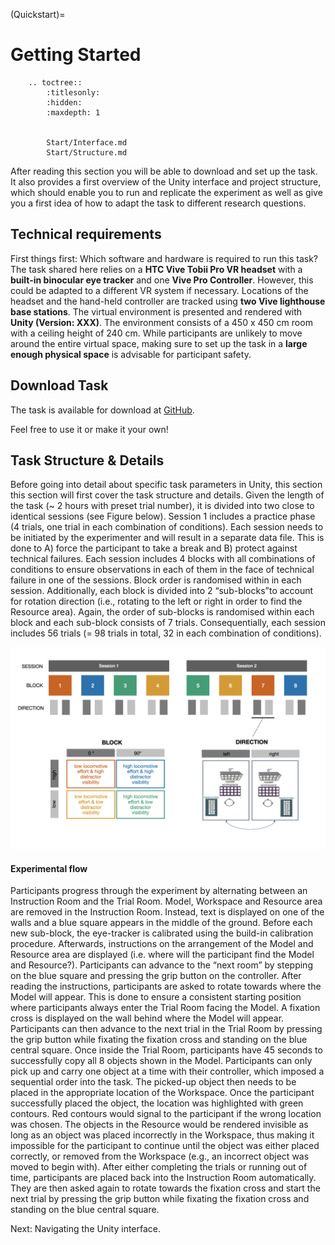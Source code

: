 (Quickstart)=

# Getting Started


```{eval-rst}
    .. toctree::
        :titlesonly:
        :hidden:
        :maxdepth: 1 
        
    
        Start/Interface.md
        Start/Structure.md

```

After reading this section you will be able to download and set up the task. It also provides a first overview of the Unity interface and project structure, which should enable you to run and replicate the experiment as well as give you a first idea of how to adapt the task to different research questions. 

## Technical requirements
First things first: Which software and hardware is required to run this task? 
The task shared here relies on a **HTC Vive Tobii Pro VR headset** with a **built-in binocular eye tracker** and one **Vive Pro Controller**.  However, this could be adapted to a different VR system if necessary. Locations of the headset and the hand-held controller are tracked using **two Vive lighthouse base stations**. The virtual environment is presented and rendered with **Unity (Version: XXX)**. The environment consists of a 450 x 450 cm room with a ceiling height of 240 cm. While participants are unlikely to move around the entire virtual space, making sure to set up the task in a **large enough physical space** is advisable for participant safety.


## Download Task
The task is available for download at [GitHub](https://github.com/DejanDraschkow/ObjectCopyingVRTask).  

Feel free to use it or make it your own!

## Task Structure & Details

Before going into detail about specific task parameters in Unity, this section this section will first cover the task structure and details. 
Given the length of the task (~ 2 hours with preset trial number), it is divided into two close to identical sessions (see Figure below). Session 1 includes a practice phase (4 trials, one trial in each combination of conditions). Each session needs to be initiated by the experimenter and will result in a separate data file. This is done to A) force the participant to take a break and B) protect against technical failures. Each session includes 4 blocks with all combinations of conditions to ensure observations in each of them in the face of technical failure in one of the sessions. Block order is randomised within in each session. Additionally, each block is divided into 2 “sub-blocks”to account for rotation direction (i.e., rotating to the left or right in order to find the Resource area). Again, the order of sub-blocks is randomised within each block and each sub-block consists of 7 trials. Consequentially, each session includes 56 trials (= 98 trials in total, 32 in each combination of conditions).


![](TaskStructure.png)


#### Experimental flow
Participants progress through the experiment by alternating between an Instruction Room and the Trial Room. Model, Workspace and Resource area are removed in the Instruction Room. Instead, text is displayed on one of the walls and a blue square appears in the middle of the ground. 
Before each new sub-block, the eye-tracker is calibrated using the build-in calibration procedure. Afterwards, instructions on the arrangement of the Model and Resource area are displayed (i.e. where will the participant find the Model and Resource?). Participants can advance to the “next room” by stepping on the blue square and pressing the grip button on the controller.  After reading the instructions, participants are asked to rotate towards where the Model will appear. This is done to ensure a consistent starting position where participants always enter the Trial Room facing the Model. A fixation cross is displayed on the wall behind where the Model will appear. Participants can then advance to the next trial in the Trial Room by pressing the grip button while fixating the fixation cross and standing on the blue central square. 
Once inside the Trial Room, participants have 45 seconds to successfully copy all 8 objects shown in the Model. Participants can only pick up and carry one object at a time with their controller, which imposed a sequential order into the task. The picked-up object then needs to be placed in the appropriate location of the Workspace. Once the participant successfully placed the object, the location was highlighted with green contours. Red contours would signal to the participant if the wrong location was chosen. The objects in the Resource would be rendered invisible as long as an object was placed incorrectly in the Workspace, thus making it impossible for the participant to continue until the object was either placed correctly, or removed from the Workspace (e.g., an incorrect object was moved to begin with). 
After either completing the trials or running out of time, participants are placed back into the Instruction Room automatically. They are then asked again to rotate towards the fixation cross and start the next trial by pressing the grip button while fixating the fixation cross and standing on the blue central square. 


Next: Navigating the Unity interface. 


